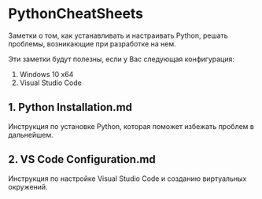 # PythonCheatSheets
Заметки о том, как устанавливать и настраивать Python, решать проблемы, возникающие при разработке на нем.

Эти заметки будут полезны, если у Вас следующая конфигурация:
1. Windows 10 x64
2. Visual Studio Code

## 1. Python Installation.md

Инструкция по установке Python, которая поможет избежать проблем в дальнейшем.

## 2. VS Code Configuration.md

Инструкция по настройке Visual Studio Code и созданию виртуальных окружений.